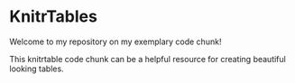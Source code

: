 # KnitrTables

Welcome to my repository on my exemplary code chunk! 


This knitrtable code chunk can be a helpful resource for creating beautiful looking tables. 



